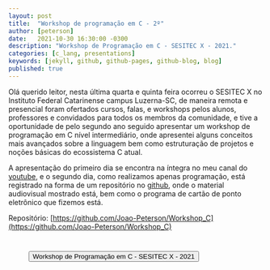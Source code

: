 ```yaml
---
layout: post
title:  "Workshop de programação em C - 2º"
author: [peterson]
date:   2021-10-30 16:30:00 -0300
description: "Workshop de Programação em C - SESITEC X - 2021."
categories: [c_lang, presentations]
keywords: [jekyll, github, github-pages, github-blog, blog]
published: true
---
```


Olá querido leitor, nesta última quarta e quinta feira ocorreu o SESITEC X no Instituto Federal Catarinense campus Luzerna-SC, de maneira remota e presencial foram ofertados cursos, falas, e workshops pelos alunos, professores e convidados para todos os membros da comunidade, e tive a oportunidade de pelo segundo ano seguido apresentar um workshop de programação em C nível intermediário, onde apresentei alguns conceitos mais avançados sobre a linguagem bem como estruturação de projetos e noções básicas do ecossistema C atual.

A apresentação do primeiro dia se encontra na íntegra no meu canal do [youtube](https://youtu.be/ev_u6O_D_9U), e o segundo dia, como realizamos apenas programação, está registrado na forma de um repositório no [github](https://github.com/Joao-Peterson/Workshop_C), onde o material audiovisual mostrado está, bem como o programa de cartão de ponto eletrônico que fizemos está.

Repositório: [https://github.com/Joao-Peterson/Workshop_C](https://github.com/Joao-Peterson/Workshop_C)

<div style="margin: 40px">
    <lite-youtube videoid="ev_u6O_D_9U">
        <button type="button" class="lty-playbtn">
            <span class="lyt-visually-hidden">Workshop de Programação em C - SESITEC X - 2021</span>
        </button>
    </lite-youtube>
</div>